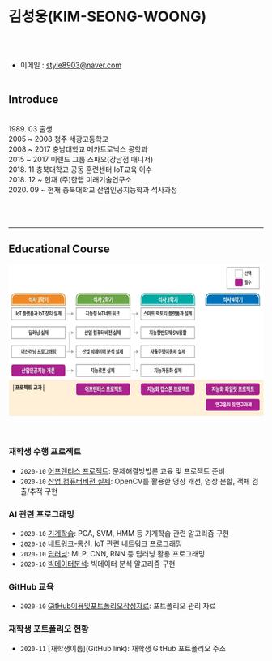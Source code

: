 # **김성웅(KIM-SEONG-WOONG)**
</br></br>
- 이메일 : [style8903@naver.com](mailto:style8903@naver.com)
</br></br>
## Introduce
</br>
1989. 03              출생
</br>
2005 ~ 2008           청주 세광고등학교
</br>
2008 ~ 2017           충남대학교 메카트로닉스 공학과
</br>
2015 ~ 2017           이랜드 그룹 스파오(강남점 매니저)
</br>
2018. 11              충북대학교 공동 훈련센터 IoT교육 이수
</br>
2018. 12 ~ 현재       (주)한랩 미래기술연구소
</br>
2020. 09 ~ 현재       충북대학교 산업인공지능학과 석사과정
</br>
</br></br></br>




-------------------------


## Educational Course

<p align="center">
  
<img src="./images/EdCoourse.JPG"  width="640" height="300">

</p>
</br>

### 재학생 수행 프로젝트

- `2020-10` [어프렌티스 프로젝트](https://github.com/style8903/industrial-AI/tree/master/projects/어프렌티스-프로젝트): 문제해결방법론 교육 및 프로젝트 준비
- `2020-10` [산업 컴퓨터비전 실제](https://github.com/style8903/industrial-AI/tree/master/projects/산업-컴퓨터비전-실제): OpenCV를 활용한 영상 개선, 영상 분할, 객체 검출/추적 구현 

### AI 관련 프로그래밍

- `2020-10` [기계학습](https://github.com/style8903/industrial-AI/tree/master/programming/기계학습): PCA, SVM, HMM 등 기계학습 관련 알고리즘 구현
- `2020-10` [네트워크-통신](https://github.com/style8903/industrial-AI/tree/master/programming/네트워크-통신): IoT 관련 네트워크 프로그래밍
- `2020-10` [딥러닝](https://github.com/style8903/industrial-AI/tree/master/programming/딥러닝): MLP, CNN, RNN 등 딥러닝 활용 프로그래밍
- `2020-10` [빅데이터분석](https://github.com/style8903/industrial-AI/tree/master/programming/빅데이터분석): 빅데이터 분석 알고리즘 구현

### GitHub 교육

- `2020-10` [GitHub이용및포트폴리오작성자료](https://github.com/Bessesian/industrial-AI/tree/master/Education): 포트폴리오 관리 자료

### 재학생 포트폴리오 현황

- `2020-11` [재학생이름](GitHub link): 재학생 GitHub 포트폴리오 주소


